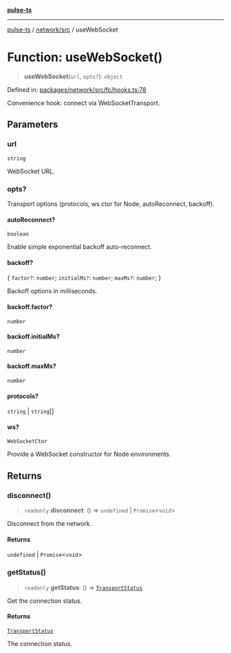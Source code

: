 [**pulse-ts**](../../../README.md)

***

[pulse-ts](../../../README.md) / [network/src](../README.md) / useWebSocket

# Function: useWebSocket()

> **useWebSocket**(`url`, `opts?`): `object`

Defined in: [packages/network/src/fc/hooks.ts:78](https://github.com/jlehett/pulse-ts/blob/b287bc18de1bbb78a8cc43f602a646e458610bc3/packages/network/src/fc/hooks.ts#L78)

Convenience hook: connect via WebSocketTransport.

## Parameters

### url

`string`

WebSocket URL.

### opts?

Transport options (protocols, ws ctor for Node, autoReconnect, backoff).

#### autoReconnect?

`boolean`

Enable simple exponential backoff auto-reconnect.

#### backoff?

\{ `factor?`: `number`; `initialMs?`: `number`; `maxMs?`: `number`; \}

Backoff options in milliseconds.

#### backoff.factor?

`number`

#### backoff.initialMs?

`number`

#### backoff.maxMs?

`number`

#### protocols?

`string` \| `string`[]

#### ws?

`WebSocketCtor`

Provide a WebSocket constructor for Node environments.

## Returns

### disconnect()

> `readonly` **disconnect**: () => `undefined` \| `Promise`\<`void`\>

Disconnect from the network.

#### Returns

`undefined` \| `Promise`\<`void`\>

### getStatus()

> `readonly` **getStatus**: () => [`TransportStatus`](../type-aliases/TransportStatus.md)

Get the connection status.

#### Returns

[`TransportStatus`](../type-aliases/TransportStatus.md)

The connection status.

